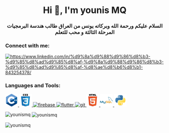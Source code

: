 <h1 align="center">Hi 👋, I'm younis MQ</h1>
<h3 align="center">السلام عليكم ورحمة الله وبركاته يونس من العراق طالب هندسة البرمجيات المرحلة الثالثة و محب للتعلم</h3>

<h3 align="left">Connect with me:</h3>
<p align="left">
<a href="https://linkedin.com/in/https://www.linkedin.com/in/%d9%8a%d9%88%d9%86%d8%b3-%d9%85%d8%ad%d9%85%d8%af-%d9%8a%d9%88%d9%86%d8%b3-%d9%85%d8%ad%d9%85%d8%af-%d8%ae%d8%b6%d8%b1-843254378/" target="blank"><img align="center" src="https://raw.githubusercontent.com/rahuldkjain/github-profile-readme-generator/master/src/images/icons/Social/linked-in-alt.svg" alt="https://www.linkedin.com/in/%d9%8a%d9%88%d9%86%d8%b3-%d9%85%d8%ad%d9%85%d8%af-%d9%8a%d9%88%d9%86%d8%b3-%d9%85%d8%ad%d9%85%d8%af-%d8%ae%d8%b6%d8%b1-843254378/" height="30" width="40" /></a>
</p>

<h3 align="left">Languages and Tools:</h3>
<p align="left"> <a href="https://www.w3schools.com/cpp/" target="_blank" rel="noreferrer"> <img src="https://raw.githubusercontent.com/devicons/devicon/master/icons/cplusplus/cplusplus-original.svg" alt="cplusplus" width="40" height="40"/> </a> <a href="https://www.w3schools.com/css/" target="_blank" rel="noreferrer"> <img src="https://raw.githubusercontent.com/devicons/devicon/master/icons/css3/css3-original-wordmark.svg" alt="css3" width="40" height="40"/> </a> <a href="https://firebase.google.com/" target="_blank" rel="noreferrer"> <img src="https://www.vectorlogo.zone/logos/firebase/firebase-icon.svg" alt="firebase" width="40" height="40"/> </a> <a href="https://flutter.dev" target="_blank" rel="noreferrer"> <img src="https://www.vectorlogo.zone/logos/flutterio/flutterio-icon.svg" alt="flutter" width="40" height="40"/> </a> <a href="https://git-scm.com/" target="_blank" rel="noreferrer"> <img src="https://www.vectorlogo.zone/logos/git-scm/git-scm-icon.svg" alt="git" width="40" height="40"/> </a> <a href="https://www.w3.org/html/" target="_blank" rel="noreferrer"> <img src="https://raw.githubusercontent.com/devicons/devicon/master/icons/html5/html5-original-wordmark.svg" alt="html5" width="40" height="40"/> </a> <a href="https://www.mysql.com/" target="_blank" rel="noreferrer"> <img src="https://raw.githubusercontent.com/devicons/devicon/master/icons/mysql/mysql-original-wordmark.svg" alt="mysql" width="40" height="40"/> </a> <a href="https://www.python.org" target="_blank" rel="noreferrer"> <img src="https://raw.githubusercontent.com/devicons/devicon/master/icons/python/python-original.svg" alt="python" width="40" height="40"/> </a> </p>

<p><img align="left" src="https://github-readme-stats.vercel.app/api/top-langs?username=younismq&show_icons=true&locale=en&layout=compact" alt="younismq" /></p>

<p>&nbsp;<img align="center" src="https://github-readme-stats.vercel.app/api?username=younismq&show_icons=true&locale=en" alt="younismq" /></p>

<p><img align="center" src="https://github-readme-streak-stats.herokuapp.com/?user=younismq&" alt="younismq" /></p>
